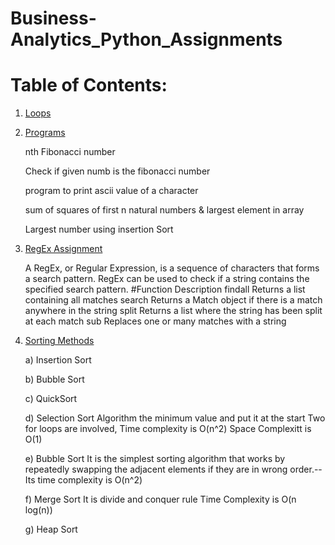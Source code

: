 # Business-Analytics_Python_Assignments
# Table of Contents:
1. [Loops](https://github.com/AnureetKaurTiwana/Business-Analytics_Python_Assignments/blob/main/Python_Assignment1.ipynb)
2. [Programs](https://github.com/AnureetKaurTiwana/Business-Analytics_Python_Assignments/blob/main/Python_Assignment_2.ipynb)
   
   nth Fibonacci number
   
   Check if given numb is the fibonacci number
   
   program to print ascii value of a character
   
   sum of squares of first n natural numbers & largest element in array
   
   Largest number using insertion Sort
4. [RegEx Assignment](https://github.com/AnureetKaurTiwana/Business-Analytics_Python_Assignments/blob/main/Assigment17-RegEx.py)

    A RegEx, or Regular Expression, is a sequence of characters that forms a search pattern.
    RegEx can be used to check if a string contains the specified search pattern.
    #Function	Description
    findall	Returns a list containing all matches
    search	Returns a Match object if there is a match anywhere in the string
    split	Returns a list where the string has been split at each match
    sub	Replaces one or many matches with a string
    
3. [Sorting Methods](https://github.com/AnureetKaurTiwana/Business-Analytics_Python_Assignments/blob/main/BubbleSort-HeapSort-SelectionSort-QuickSort.py)
    
    a) Insertion Sort
    
    b) Bubble Sort
    
    c) QuickSort
    
    d) Selection Sort
       Algorithm the minimum value and put it at the start 
       Two for loops are involved, 
       Time complexity is O(n^2)
       Space Complexitt is O(1)
    
    e) Bubble Sort 
        It is the simplest sorting algorithm that works by repeatedly swapping the adjacent elements if they are in wrong order.--Its time complexity is O(n^2)
    
    f)  Merge Sort 
         It is divide and conquer rule
         Time Complexity is O(n log(n))
    
    g) Heap Sort

       

